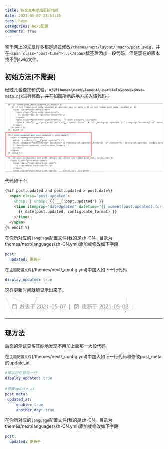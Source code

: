 ```yaml
---
title: 在文章中添加更新时间
date: 2021-05-07 23:54:35
tags: hexo
categories: hexo配置
comments: true
---
```








鉴于网上的文章许多都是通过修改`/themes/next/layout/_macro/post.swig`，并在`<span class="post-time">...</span>`标签后添加一段代码，但是现在的版本找不到swig文件。

<!--more-->

## 初始方法(不需要)

~~经过几番查找和试验，可以`themes\next\layout\_partials\post\post-meta.njk`进行修改，并在如图所示的地方加入该代码：~~

![添加位置](makeUpdTime/image-20210508000023413.png)

~~代码如下：~~

```html
{%if post.updated and post.updated > post.date%}
  <span class="post-updated">
    &nbsp; | &nbsp; {{ __('post.updated') }}
    <time itemprop="dateUpdated" datetime="{{ moment(post.updated).format() }}" content="{{ date(post.updated, config.date_format) }}">
      {{ date(post.updated, config.date_format) }}
    </time>
  </span>
{% endif %}
```

在你所对应的`language`配置文件(我的是zh-CN，目录为themes/next/languages/zh-CN.yml)添加或修改如下字段

```yml
post:
  updated: 更新于
```

在`主题配置文件`(/themes/next/_config.yml)中加入如下一行代码

```yml
display_updated: true
```



这样更新时间就能显示出来了。

![image-20210508001321657](makeUpdTime/image-20210508001321657.png)

------

## 现方法

后面的测试莫名其妙地发现不用加上面那一大段代码。

在`主题配置文件`(/themes/next/_config.yml)中加入如下一行代码和修改post_meta的update_at

```yml
#可以加在最后一行
display_updated: true

#修改update_at
post_meta:
 updated_at:
     enable: true
     another_day: true
```

在你所对应的`language`配置文件(我的是zh-CN，目录为themes/next/languages/zh-CN.yml)添加或修改如下字段

```yml
post:
  updated: 更新于
```



